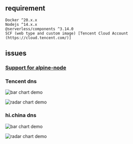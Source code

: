 ## requirement

```shell
Docker ^20.x.x
Nodejs ^14.x.x
@serverless/components ^3.14.0
SCF (web type and custom image) [Tencent Cloud Account (https://cloud.tencent.com/)] 
```

## issues

### [Support for alpine-node](https://github.com/Automattic/node-canvas/issues/866)

### Tencent dns

![bar chart demo](https://service-dn7d96xv-1257725330.sh.apigw.tencentcs.com/api/v1/img/chart/demo)

![radar chart demo](https://service-dn7d96xv-1257725330.sh.apigw.tencentcs.com/api/v1/img/chart/radar)

### hi.china dns

![bar chart demo](https://svg.icebreaker.top/api/v1/img/chart/demo)

![radar chart demo](https://svg.icebreaker.top/api/v1/img/chart/radar)

<!-- ## Live Demos

[image-grayscale-demo](https://www.icebreaker.top/demos/serverless-canvas) -->

